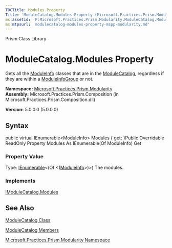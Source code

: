 ```yaml
---
TOCTitle: Modules Property
Title: 'ModuleCatalog.Modules Property (Microsoft.Practices.Prism.Modularity)'
ms:assetid: 'P:Microsoft.Practices.Prism.Modularity.ModuleCatalog.Modules'
ms:mtpsurl: 'modulecatalog-modules-property-mspp-modularity.md'
---
```


Prism Class Library

ModuleCatalog.Modules Property
==================================

Gets all the [ModuleInfo](https://msdn.microsoft.com/library/microsoft.practices.prism.modularity.moduleinfo) classes that are in the [ModuleCatalog](https://msdn.microsoft.com/library/microsoft.practices.prism.modularity.modulecatalog), regardless if they are within a [ModuleInfoGroup](https://msdn.microsoft.com/library/microsoft.practices.prism.modularity.moduleinfogroup) or not.

**Namespace:** [Microsoft.Practices.Prism.Modularity](https://msdn.microsoft.com/library/microsoft.practices.prism.modularity)
**Assembly:** Microsoft.Practices.Prism.Composition (in Microsoft.Practices.Prism.Composition.dll)

**Version:** 5.0.0.0 (5.0.0.0)

## Syntax


public virtual IEnumerable&lt;ModuleInfo&gt; Modules { get; }Public Overridable ReadOnly Property Modules As IEnumerable(Of ModuleInfo) Get
### Property Value

Type: [IEnumerable](http://msdn.microsoft.com/en-us/library/9eekhta0)&lt;(Of &lt;([ModuleInfo](https://msdn.microsoft.com/library/microsoft.practices.prism.modularity.moduleinfo)&gt;)&gt;)
The modules.
### Implements

[IModuleCatalog.Modules](https://msdn.microsoft.com/library/microsoft.practices.prism.modularity.imodulecatalog.modules)

See Also
--------


[ModuleCatalog Class](https://msdn.microsoft.com/library/microsoft.practices.prism.modularity.modulecatalog)

[ModuleCatalog Members](https://msdn.microsoft.com/allmembers.t:microsoft.practices.prism.modularity.modulecatalog)

[Microsoft.Practices.Prism.Modularity Namespace](https://msdn.microsoft.com/library/microsoft.practices.prism.modularity)
